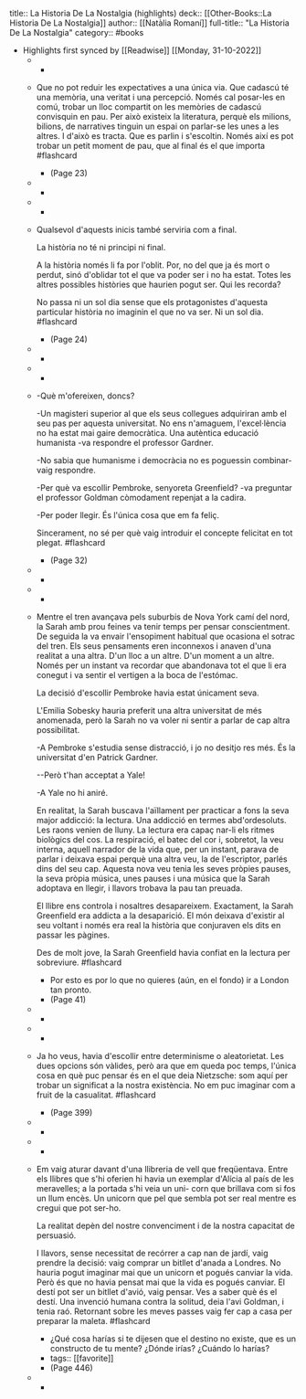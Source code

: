 title:: La Historia De La Nostalgia (highlights)
deck:: [[Other-Books::La Historia De La Nostalgia]]
author:: [[Natàlia Romaní]]
full-title:: "La Historia De La Nostalgia"
category:: #books

- Highlights first synced by [[Readwise]] [[Monday, 31-10-2022]]
	- -
	- Que no pot reduir les expectatives a una única via. Que cadascú té una memòria, una veritat i una percepció. Només cal posar-les en comú, trobar un lloc compartit on les memòries de cadascú convisquin en pau. Per això  existeix la literatura, perquè els milions, bilions, de narratives tinguin un espai on parlar-se les unes a les altres. I d'això es tracta. Que es parlin i s'escoltin. Només així es pot trobar un petit moment de pau, que al final és el que importa #flashcard
		- (Page 23)
	- -
	- -
	- Qualsevol d'aquests inicis també serviria com a final.
	  
	  La història no té ni principi ni final.
	  
	  A la història només li fa por l'oblit. Por, no del que ja és mort o perdut, sinó d'oblidar tot el que va poder ser i no ha estat. Totes les altres possibles històries que haurien pogut ser. Qui les recorda?
	  
	  No passa ni un sol dia sense que els protagonistes d'aquesta particular història no imaginin el que no va ser. Ni un sol dia. #flashcard
		- (Page 24)
	- -
	- -
	- -Què m'ofereixen, doncs?
	  
	  -Un magisteri superior al que els seus collegues adquiriran amb el seu pas per aquesta universitat. No ens n'amaguem, l'excel·lència no ha estat mai gaire democràtica. Una autèntica educació humanista -va respondre el professor Gardner.
	  
	  -No sabia que humanisme i democràcia no es poguessin combinar-vaig respondre.
	  
	  -Per què va escollir Pembroke, senyoreta Greenfield? -va preguntar el professor Goldman còmodament repenjat a la cadira.
	  
	  -Per poder llegir. És l'única cosa que em fa feliç.
	  
	  Sincerament, no sé per què vaig introduir el concepte felicitat en tot plegat. #flashcard
		- (Page 32)
	- -
	- -
	- Mentre el tren avançava pels suburbis de Nova York camí del nord, la Sarah amb prou feines va tenir temps per pensar conscientment. De seguida la va envair l'ensopiment habitual que ocasiona el sotrac del tren. Els seus pensaments eren inconnexos i anaven d'una realitat a una altra. D'un lloc a un altre. D'un moment a un altre. Només per un instant va recordar que abandonava tot el que li era conegut i va sentir el vertigen a la boca de l'estómac.
	  
	  La decisió d'escollir Pembroke havia estat únicament seva.
	  
	  L'Emilia Sobesky hauria preferit una altra universitat de més anomenada, però la Sarah no va voler ni sentir a parlar de cap altra possibilitat.
	  
	  -A Pembroke s'estudia sense distracció, i jo no desitjo res més. És la universitat d'en Patrick Gardner.
	  
	  --Però t'han acceptat a Yale!
	  
	  -A Yale no hi aniré.
	  
	  En realitat, la Sarah buscava l'aïllament per practicar a fons la seva major addicció: la lectura. Una addicció en termes abd'ordesoluts. Les raons venien de lluny. La lectura era capaç nar-li els ritmes biològics del cos. La respiració, el batec del cor i, sobretot, la veu interna, aquell narrador de la vida que,  per un instant, parava de parlar i deixava espai perquè una altra veu, la de l'escriptor, parlés dins del seu cap. Aquesta nova veu tenia les seves pròpies pauses, la seva pròpia música, unes pauses i una música que la Sarah adoptava en llegir, i llavors trobava la pau tan preuada.
	  
	  El llibre ens controla i nosaltres desapareixem. Exactament, la Sarah Greenfield era addicta a la desaparició. El món deixava d'existir al seu voltant i només era real la història que conjuraven els dits en passar les pàgines.
	  
	  Des de molt jove, la Sarah Greenfield havia confiat en la lectura per sobreviure. #flashcard
		- Por esto es por lo que no quieres (aún, en el fondo) ir a London tan pronto.
		- (Page 41)
	- -
	- -
	- Ja ho veus, havia d'escollir entre determinisme o aleatorietat. Les dues opcions són vàlides, però ara que em queda poc temps, l'única cosa en què puc pensar és en el que deia Nietzsche: som aquí per trobar un significat a la nostra existència. No em puc imaginar com a fruit de la casualitat. #flashcard
		- (Page 399)
	- -
	- -
	- Em vaig aturar davant d'una llibreria de vell que freqüentava. Entre els Ilibres que s'hi oferien hi havia un exemplar d'Alícia al país de les meravelles; a la portada s'hi veia un uni- corn que brillava com si fos un llum encès. Un unicorn que pel que sembla pot ser real mentre es cregui que pot ser-ho.
	  
	  La realitat depèn del nostre convenciment i de la nostra capacitat de persuasió.
	  
	  I llavors, sense necessitat de recórrer a cap nan de jardí, vaig prendre la decisió: vaig comprar un bitllet d'anada a Londres. No hauria pogut imaginar mai que un unicorn et pogués canviar la vida. Però és que no havia pensat mai que la vida es pogués canviar. El destí pot ser un bitllet d'avió, vaig pensar. Ves a saber què és el destí. Una invenció humana contra la solitud, deia l'avi Goldman, i tenia raó. Retornant sobre les meves passes vaig fer cap a casa per preparar la maleta. #flashcard
		- ¿Qué cosa harías si te dijesen que el destino no existe, que es un constructo de tu mente?
		  ¿Dónde irías?
		  ¿Cuándo lo harías?
		- tags:: [[favorite]]
		- (Page 446)
	- -